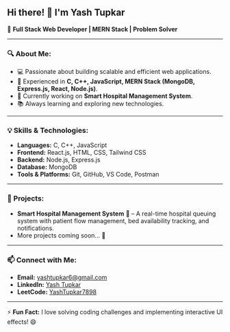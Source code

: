 ## Hi there! 👋 I'm Yash Tupkar

🚀 **Full Stack Web Developer | MERN Stack | Problem Solver**

---

### 🔍 About Me:
- 💻 Passionate about building scalable and efficient web applications.
- 🎯 Experienced in **C, C++, JavaScript, MERN Stack (MongoDB, Express.js, React, Node.js)**.
- 🏥 Currently working on **Smart Hospital Management System**.
- 📚 Always learning and exploring new technologies.

---

### 💡 Skills & Technologies:
- **Languages:** C, C++, JavaScript
- **Frontend:** React.js, HTML, CSS, Tailwind CSS
- **Backend:** Node.js, Express.js
- **Database:** MongoDB
- **Tools & Platforms:** Git, GitHub, VS Code, Postman

---

### 📌 Projects:
- **Smart Hospital Management System** 🏥 – A real-time hospital queuing system with patient flow management, bed availability tracking, and notifications.
- More projects coming soon... 🚀

---

### 📫 Connect with Me:
- **Email:** yashtupkar6@gmail.com
- **LinkedIn:** [Yash Tupkar](https://www.linkedin.com/in/yash-tupkar-4696a5290/)
- **LeetCode:** [YashTupkar7898](https://leetcode.com/u/Yashtupkar7898/)

---

⚡ **Fun Fact:** I love solving coding challenges and implementing interactive UI effects! 😄
